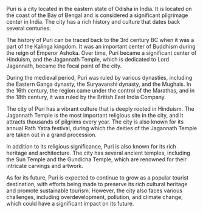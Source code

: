 Puri is a city located in the eastern state of Odisha in India. It is located on the coast of the Bay of Bengal and is considered a significant pilgrimage center in India. The city has a rich history and culture that dates back several centuries.

The history of Puri can be traced back to the 3rd century BC when it was a part of the Kalinga kingdom. It was an important center of Buddhism during the reign of Emperor Ashoka. Over time, Puri became a significant center of Hinduism, and the Jagannath Temple, which is dedicated to Lord Jagannath, became the focal point of the city.

During the medieval period, Puri was ruled by various dynasties, including the Eastern Ganga dynasty, the Suryavanshi dynasty, and the Mughals. In the 16th century, the region came under the control of the Marathas, and in the 18th century, it was ruled by the British East India Company.

The city of Puri has a vibrant culture that is deeply rooted in Hinduism. The Jagannath Temple is the most important religious site in the city, and it attracts thousands of pilgrims every year. The city is also known for its annual Rath Yatra festival, during which the deities of the Jagannath Temple are taken out in a grand procession.

In addition to its religious significance, Puri is also known for its rich heritage and architecture. The city has several ancient temples, including the Sun Temple and the Gundicha Temple, which are renowned for their intricate carvings and artwork.

As for its future, Puri is expected to continue to grow as a popular tourist destination, with efforts being made to preserve its rich cultural heritage and promote sustainable tourism. However, the city also faces various challenges, including overdevelopment, pollution, and climate change, which could have a significant impact on its future.
